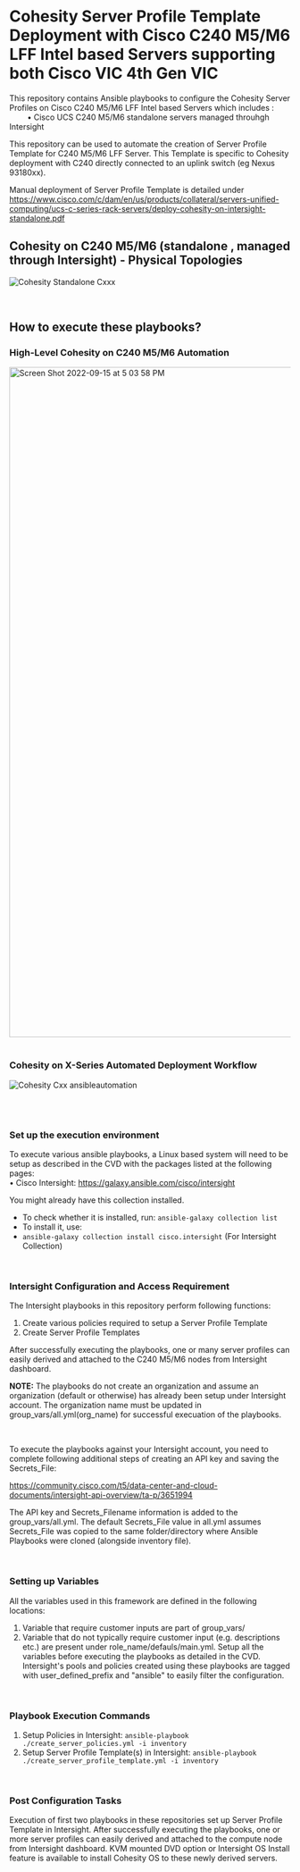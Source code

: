 # Cohesity Server Profile Template Deployment with Cisco C240 M5/M6 LFF Intel based Servers supporting both Cisco VIC 4th Gen  VIC

This repository  contains Ansible playbooks to configure the Cohesity Server Profiles on Cisco C240 M5/M6 LFF Intel based Servers which includes : <br />
&emsp;&emsp; •	 Cisco UCS C240 M5/M6 standalone servers  managed throuhgh Intersight  <br />


This repository can be used to automate the creation of Server Profile Template for C240 M5/M6 LFF Server. This Template is specific to Cohesity deployment with C240 directly connected to an uplink switch (eg Nexus 93180xx).

Manual deployment of Server Profile Template is detailed under https://www.cisco.com/c/dam/en/us/products/collateral/servers-unified-computing/ucs-c-series-rack-servers/deploy-cohesity-on-intersight-standalone.pdf




## Cohesity on C240 M5/M6 (standalone , managed through Intersight) - Physical Topologies

![Cohesity Standalone Cxxx](https://user-images.githubusercontent.com/101294457/233705557-38c439be-32b1-4fe8-8cd4-67dfc2e100d8.png)

<br />

## How to execute these playbooks?

### High-Level Cohesity on C240 M5/M6 Automation
<img width="1200" alt="Screen Shot 2022-09-15 at 5 03 58 PM" src="https://user-images.githubusercontent.com/25094641/190393678-6cafd996-fae2-4553-8f23-12cbe1c11293.png">

<br />
<br />


###  Cohesity on X-Series Automated Deployment Workflow
![Cohesity Cxx ansibleautomation](https://user-images.githubusercontent.com/101294457/233709900-90df3ab0-6d7c-4f29-a632-6375a2a1246e.png)

<br />
<br />


### Set up the execution environment
To execute various ansible playbooks, a Linux based system will need to be setup as described in the CVD with the packages listed at the following pages: <br />
•	Cisco Intersight: https://galaxy.ansible.com/cisco/intersight <br />


You might already have this collection installed.

- To check whether it is installed, run: `ansible-galaxy collection list`
- To install it, use: <br />
- `ansible-galaxy collection install cisco.intersight` (For Intersight Collection) <br />

<br />

### Intersight Configuration and Access Requirement

The Intersight playbooks in this repository perform following functions:


1. Create various policies required to setup a Server Profile Template
2. Create Server Profile Templates

After successfully executing the playbooks, one or many server profiles can easily derived and attached to the C240 M5/M6 nodes from Intersight dashboard.



**NOTE:** The playbooks do not create an organization and assume an organization (default or otherwise) has already been setup under Intersight account. The organization name must be updated in group_vars/all.yml(org_name) for successful execuation of the playbooks.

<br />

To execute the playbooks against your Intersight account, you need to complete following additional steps of creating an API key and saving the Secrets_File:

https://community.cisco.com/t5/data-center-and-cloud-documents/intersight-api-overview/ta-p/3651994

The API key and Secrets_Filename information is added to the group_vars/all.yml. The default Secrets_File value in all.yml assumes Secrets_File was copied to the same folder/directory where Ansible Playbooks were cloned (alongside inventory file).

<br />


### Setting up Variables

All the variables used in this framework are defined in the following locations:

1. Variable that require customer inputs are part of group_vars/
2. Variable that do not typically require customer input (e.g. descriptions etc.) are present under role_name/defauls/main.yml.
   Setup all the variables before executing the playbooks as detailed in the CVD. Intersight's pools and policies created using these playbooks are tagged with user_defined_prefix and "ansible" to easily filter the configuration.

<br />


### Playbook Execution Commands


1.	Setup Policies in Intersight: `ansible-playbook ./create_server_policies.yml -i inventory`
2.	Setup Server Profile Template(s) in Intersight: `ansible-playbook ./create_server_profile_template.yml -i inventory`

<br />


### Post Configuration Tasks

Execution of first two playbooks in these repositories set up Server Profile Template in Intersight. After successfully executing the playbooks, one or more server profiles can easily derived and attached to the compute node from Intersight dashboard. KVM mounted DVD option or Intersight OS Install feature is available to install Cohesity OS to these newly derived servers.

<br />
